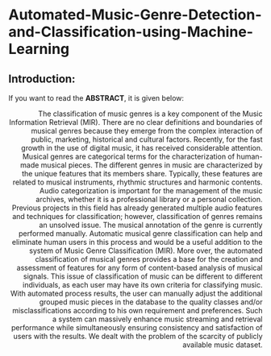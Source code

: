 # Automated-Music-Genre-Detection-and-Classification-using-Machine-Learning
## Introduction:
If you want to read the **ABSTRACT**, it is given below:<br>
  <div style="text-align: right">The classification of music genres is a key component of the Music Information Retrieval (MIR). There are no clear definitions and boundaries of musical genres because they emerge from the complex interaction of public, marketing, historical and cultural factors. Recently, for the fast growth in the use of digital music, it has received considerable attention. Musical genres are categorical terms for the characterization of human-made musical pieces. The different genres in music are characterized by the unique features that its members share. Typically, these features are related to musical instruments, rhythmic structures and harmonic contents. Audio categorization is important for the management of the music archives, whether it is a professional library or a personal collection. Previous projects in this field has already generated multiple audio features and techniques for classification; however, classification of genres remains an unsolved issue. The musical annotation of the genre is currently performed manually. Automatic musical genre classification can help and eliminate human users in this process and would be a useful addition to the system of Music Genre Classification (MIR). More over, the automated classification of musical genres provides a base for the creation and assessment of features for any form of content-based analysis of musical signals. This issue of classification of music can be different to different individuals, as each user may have its own criteria for classifying music. With automated process results, the user can manually adjust the additional grouped music pieces in the database to the quality classes and/or misclassifications according to his own requirement and preferences. Such a system can massively enhance music streaming and retrieval performance while simultaneously ensuring consistency and satisfaction of users with the results. We dealt with the problem of the scarcity of publicly available music dataset.</div>
  
  
